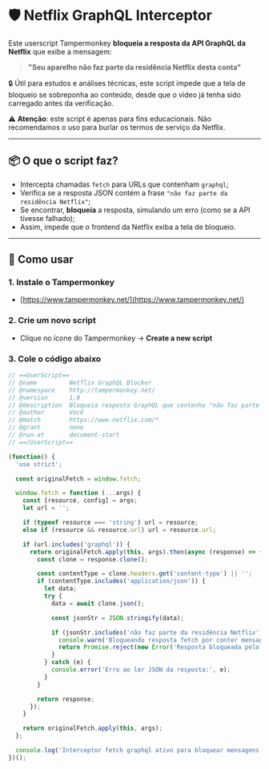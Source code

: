 # 🛡️ Netflix GraphQL Interceptor

Este userscript Tampermonkey **bloqueia a resposta da API GraphQL da Netflix** que exibe a mensagem:

> **"Seu aparelho não faz parte da residência Netflix desta conta"**

🔒 Útil para estudos e análises técnicas, este script impede que a tela de bloqueio se sobreponha ao conteúdo, desde que o vídeo já tenha sido carregado antes da verificação.

⚠️ **Atenção**: este script é apenas para fins educacionais. Não recomendamos o uso para burlar os termos de serviço da Netflix.

---

## 📦 O que o script faz?

- Intercepta chamadas `fetch` para URLs que contenham `graphql`;
- Verifica se a resposta JSON contém a frase `"não faz parte da residência Netflix"`;
- Se encontrar, **bloqueia** a resposta, simulando um erro (como se a API tivesse falhado);
- Assim, impede que o frontend da Netflix exiba a tela de bloqueio.

---

## 🚀 Como usar

### 1. Instale o Tampermonkey

- [https://www.tampermonkey.net/](https://www.tampermonkey.net/)

### 2. Crie um novo script

- Clique no ícone do Tampermonkey → **Create a new script**

### 3. Cole o código abaixo

```javascript
// ==UserScript==
// @name         Netflix GraphQL Blocker
// @namespace    http://tampermonkey.net/
// @version      1.0
// @description  Bloqueia resposta GraphQL que contenha "não faz parte da residência Netflix"
// @author       Você
// @match        https://www.netflix.com/*
// @grant        none
// @run-at       document-start
// ==/UserScript==

(function() {
  'use strict';

  const originalFetch = window.fetch;

  window.fetch = function (...args) {
    const [resource, config] = args;
    let url = '';

    if (typeof resource === 'string') url = resource;
    else if (resource && resource.url) url = resource.url;

    if (url.includes('graphql')) {
      return originalFetch.apply(this, args).then(async (response) => {
        const clone = response.clone();

        const contentType = clone.headers.get('content-type') || '';
        if (contentType.includes('application/json')) {
          let data;
          try {
            data = await clone.json();

            const jsonStr = JSON.stringify(data);

            if (jsonStr.includes('não faz parte da residência Netflix')) {
              console.warn('Bloqueando resposta fetch por conter mensagem proibida.');
              return Promise.reject(new Error('Resposta bloqueada pelo interceptor: mensagem proibida encontrada.'));
            }
          } catch (e) {
            console.error('Erro ao ler JSON da resposta:', e);
          }
        }

        return response;
      });
    }

    return originalFetch.apply(this, args);
  };

  console.log('Interceptor fetch graphql ativo para bloquear mensagens proibidas.');
})();
